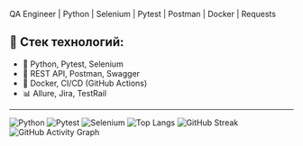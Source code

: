QA Engineer | Python | Selenium | Pytest | Postman | Docker | Requests

## 🧰 Стек технологий:
- 🐍 Python, Pytest, Selenium
- 🧪 REST API, Postman, Swagger
- 🐳 Docker, CI/CD (GitHub Actions)
- 📊 Allure, Jira, TestRail
---

![Python](https://img.shields.io/badge/Python-3776AB?style=for-the-badge&logo=python&logoColor=white)
![Pytest](https://img.shields.io/badge/Pytest-0A9EDC?style=for-the-badge&logo=pytest&logoColor=white)
![Selenium](https://img.shields.io/badge/Selenium-43B02A?style=for-the-badge&logo=selenium&logoColor=white)
![Top Langs](https://github-readme-stats.vercel.app/api/top-langs/?username=твoй_ник&layout=compact&theme=gruvbox)
![GitHub Streak](https://streak-stats.demolab.com?user=s-gorobets&theme=dark&date_format=M%20j%5B%2C%20Y%5D)
![GitHub Activity Graph](https://github-readme-activity-graph.vercel.app/graph?username=твой_ник&theme=github-compact)



<!--
**s-gorobets/s-gorobets** is a ✨ _special_ ✨ repository because its `README.md` (this file) appears on your GitHub profile.

Here are some ideas to get you started:

- 🔭 I’m currently working on ...
- 🌱 I’m currently learning ...
- 👯 I’m looking to collaborate on ...
- 🤔 I’m looking for help with ...
- 💬 Ask me about ...
- 📫 How to reach me: ...
- 😄 Pronouns: ...
- ⚡ Fun fact: ...
-->
